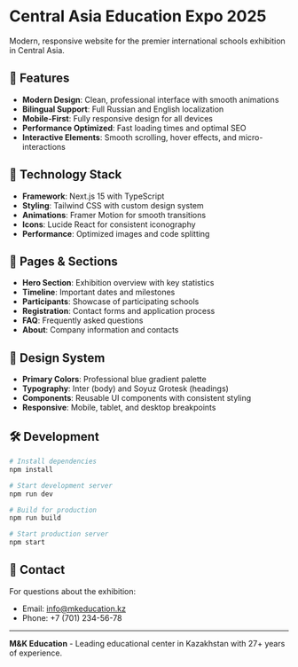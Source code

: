# Central Asia Education Expo 2025

Modern, responsive website for the premier international schools exhibition in Central Asia.

## 🌟 Features

- **Modern Design**: Clean, professional interface with smooth animations
- **Bilingual Support**: Full Russian and English localization
- **Mobile-First**: Fully responsive design for all devices
- **Performance Optimized**: Fast loading times and optimal SEO
- **Interactive Elements**: Smooth scrolling, hover effects, and micro-interactions

## 🚀 Technology Stack

- **Framework**: Next.js 15 with TypeScript
- **Styling**: Tailwind CSS with custom design system
- **Animations**: Framer Motion for smooth transitions
- **Icons**: Lucide React for consistent iconography
- **Performance**: Optimized images and code splitting

## 📱 Pages & Sections

- **Hero Section**: Exhibition overview with key statistics
- **Timeline**: Important dates and milestones
- **Participants**: Showcase of participating schools
- **Registration**: Contact forms and application process
- **FAQ**: Frequently asked questions
- **About**: Company information and contacts

## 🎨 Design System

- **Primary Colors**: Professional blue gradient palette
- **Typography**: Inter (body) and Soyuz Grotesk (headings)
- **Components**: Reusable UI components with consistent styling
- **Responsive**: Mobile, tablet, and desktop breakpoints

## 🛠️ Development

```bash
# Install dependencies
npm install

# Start development server
npm run dev

# Build for production
npm run build

# Start production server
npm start
```

## 📧 Contact

For questions about the exhibition:
- Email: info@mkeducation.kz
- Phone: +7 (701) 234-56-78

---

**M&K Education** - Leading educational center in Kazakhstan with 27+ years of experience.